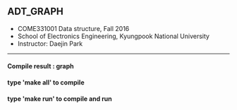 
 ## ADT_GRAPH
 * COME331001 Data structure, Fall 2016
 * School of Electronics Engineering, Kyungpook National University
 * Instructor: Daejin Park
-------------------------------------------------------------------------------------- 

 #### Compile result : graph
 #### type 'make all' to compile
 #### type 'make run' to compile and run

